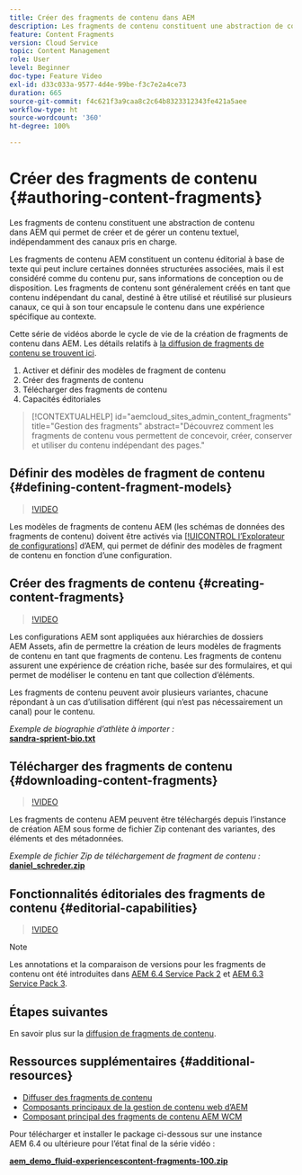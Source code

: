 ```yaml
---
title: Créer des fragments de contenu dans AEM
description: Les fragments de contenu constituent une abstraction de contenu dans AEM qui permet de créer et de gérer un contenu textuel, indépendamment des canaux pris en charge.
feature: Content Fragments
version: Cloud Service
topic: Content Management
role: User
level: Beginner
doc-type: Feature Video
exl-id: d33c033a-9577-4d4e-99be-f3c7e2a4ce73
duration: 665
source-git-commit: f4c621f3a9caa8c2c64b8323312343fe421a5aee
workflow-type: ht
source-wordcount: '360'
ht-degree: 100%

---
```


# Créer des fragments de contenu {#authoring-content-fragments}

Les fragments de contenu constituent une abstraction de contenu dans AEM qui permet de créer et de gérer un contenu textuel, indépendamment des canaux pris en charge.

Les fragments de contenu AEM constituent un contenu éditorial à base de texte qui peut inclure certaines données structurées associées, mais il est considéré comme du contenu pur, sans informations de conception ou de disposition. Les fragments de contenu sont généralement créés en tant que contenu indépendant du canal, destiné à être utilisé et réutilisé sur plusieurs canaux, ce qui à son tour encapsule le contenu dans une expérience spécifique au contexte.

Cette série de vidéos aborde le cycle de vie de la création de fragments de contenu dans AEM. Les détails relatifs à [la diffusion de fragments de contenu se trouvent ici](content-fragments-delivery-feature-video-use.md).

1. Activer et définir des modèles de fragment de contenu
2. Créer des fragments de contenu
3. Télécharger des fragments de contenu
4. Capacités éditoriales

>[!CONTEXTUALHELP]
>id="aemcloud_sites_admin_content_fragments"
>title="Gestion des fragments"
>abstract="Découvrez comment les fragments de contenu vous permettent de concevoir, créer, conserver et utiliser du contenu indépendant des pages."

## Définir des modèles de fragment de contenu {#defining-content-fragment-models}

>[!VIDEO](https://video.tv.adobe.com/v/22452?quality=12&learn=on)

Les modèles de fragments de contenu AEM (les schémas de données des fragments de contenu) doivent être activés via [[!UICONTROL l’Explorateur de configurations]](https://experienceleague.adobe.com/docs/experience-manager-cloud-service/implementing/developing/configurations.html?lang=fr) d’AEM, qui permet de définir des modèles de fragment de contenu en fonction d’une configuration.

## Créer des fragments de contenu {#creating-content-fragments}

>[!VIDEO](https://video.tv.adobe.com/v/22451?quality=12&learn=on)

Les configurations AEM sont appliquées aux hiérarchies de dossiers AEM Assets, afin de permettre la création de leurs modèles de fragments de contenu en tant que fragments de contenu. Les fragments de contenu assurent une expérience de création riche, basée sur des formulaires, et qui permet de modéliser le contenu en tant que collection d’éléments.

Les fragments de contenu peuvent avoir plusieurs variantes, chacune répondant à un cas d’utilisation différent (qui n’est pas nécessairement un canal) pour le contenu.

*Exemple de biographie d’athlète à importer :*\
**[sandra-sprient-bio.txt](assets/sandra-sprient-bio.txt)**

## Télécharger des fragments de contenu {#downloading-content-fragments}

>[!VIDEO](https://video.tv.adobe.com/v/22450?quality=12&learn=on)

Les fragments de contenu AEM peuvent être téléchargés depuis l’instance de création AEM sous forme de fichier Zip contenant des variantes, des éléments et des métadonnées.

*Exemple de fichier Zip de téléchargement de fragment de contenu :*\
**[daniel_schreder.zip](assets/daniel_schreder.zip)**

## Fonctionnalités éditoriales des fragments de contenu {#editorial-capabilities}

>[!VIDEO](https://video.tv.adobe.com/v/25891?quality=12&learn=on)

>[!NOTE]
>
> Les annotations et la comparaison de versions pour les fragments de contenu ont été introduites dans [AEM 6.4 Service Pack 2](https://helpx.adobe.com/fr/experience-manager/aem-releases-updates.html) et [AEM 6.3 Service Pack 3](https://helpx.adobe.com/fr/experience-manager/6-3/release-notes/sp3-release-notes.html).

## Étapes suivantes

En savoir plus sur la [diffusion de fragments de contenu](content-fragments-delivery-feature-video-use.md).

## Ressources supplémentaires {#additional-resources}

* [Diffuser des fragments de contenu](content-fragments-delivery-feature-video-use.md)
* [Composants principaux de la gestion de contenu web d’AEM](https://experienceleague.adobe.com/docs/experience-manager-core-components/using/introduction.html?lang=fr)
* [Composant principal des fragments de contenu AEM WCM](https://experienceleague.adobe.com/docs/experience-manager-core-components/using/components/content-fragment-component.html?lang=fr)

Pour télécharger et installer le package ci-dessous sur une instance AEM 6.4 ou ultérieure pour l’état final de la série vidéo :

**[aem_demo_fluid-experiencescontent-fragments-100.zip](assets/aem_demo_fluid-experiencescontent-fragments-100.zip)**
